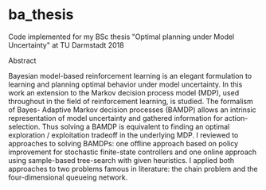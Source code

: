 # ba_thesis
Code implemented for my BSc thesis "Optimal planning under Model Uncertainty" at TU Darmstadt 2018


Abstract

Bayesian model-based reinforcement learning is an elegant formulation to learning and planning optimal
behavior under model uncertainty. In this work an extension to the Markov decision process model
(MDP), used throughout in the field of reinforcement learning, is studied. The formalism of Bayes-
Adaptive Markov decision processes (BAMDP) allows an intrinsic representation of model uncertainty
and gathered information for action-selection. Thus solving a BAMDP is equivalent to finding an optimal
exploration / exploitation tradeoff in the underlying MDP.
I reviewed to approaches to solving BAMDPs: one offline approach based on policy improvement for
stochastic finite-state controllers and one online approach using sample-based tree-search with given
heuristics. I applied both approaches to two problems famous in literature: the chain problem and the
four-dimensional queueing network.
